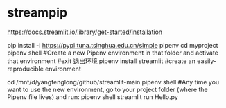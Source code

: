 # streampip
https://docs.streamlit.io/library/get-started/installation

pip install -i https://pypi.tuna.tsinghua.edu.cn/simple pipenv
cd myproject
pipenv shell #Create a new Pipenv environment in that folder and activate that environment #exit 退出环境
pipenv install streamlit #create an easily-reproducible environment

cd /mnt/d/yangfenglong/github/streamlit-main
pipenv shell #Any time you want to use the new environment, go to your project folder (where the Pipenv file lives) and run: pipenv shell 
streamlit run Hello.py
